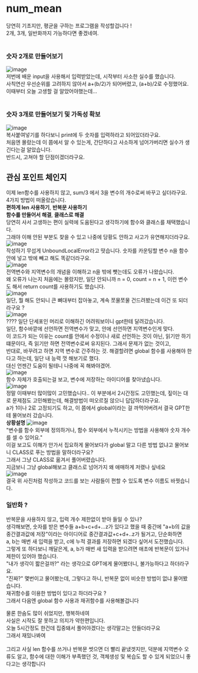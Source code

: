 # num_mean
당연히 기초지만, 평균을 구하는 프로그램을 작성할겁니다 !<br>
2개, 3개, 일반화까지 가능하다면 좋겠네여.<br>
<br>
### 숫자 2개로 만들어보기
![image](https://github.com/user-attachments/assets/5dc16fbc-bf7c-4cde-ac2e-7e7e453fc623)<br>
저번에 배운 input을 사용해서 입력받았는데, 시작부터 사소한 실수를 했습니다.<br>
사칙연산 우선순위를 고려하지 않아서 a+(b/2)가 되어버렸고, (a+b)/2로 수정했어요.<br>
이때부터 오늘 고생할 걸 알았어야했는데...<br>
<br>
### 숫자 3개로 만들어보기 및 가독성 확보
![image](https://github.com/user-attachments/assets/b779d90e-cf8d-4b3c-b80b-d96f295ade2e)<br>
복사붙여넣기를 하다보니 print에 두 숫자를 입력하라고 되어있더라구요.<br>
처음엔 몰랐는데 이 쯤에서 알 수 있는게, 간단하다고 사소하게 넘어가버리면 실수가 생긴다는걸 알았습니다.<br>
반드시, 고쳐야 할 단점이겠더라구요.<br>
## 관심 포인트 체인지
이제 len함수를 사용하지 않고, sum/3 에서 3을 변수의 개수로써 바꾸고 싶더라구요.<br>
4가지 방법이 떠올랐습니다.<br>
**편하게 len 사용하기**,  **반복문 사용하기**<br>
**함수를 만들어서 해결**,  **클래스로 해결**<br>
당연히 사서 고생하는 편이 실력에 도움된다고 생각하기에 함수와 클래스를 채택했습니다.<br>
그래야 이해 안된 부분도 찾을 수 있고 나중에 당황도 안하고 사고가 유연해지더라구요.<br>
![image](https://github.com/user-attachments/assets/06374340-90f6-4b68-8a3f-e755bfa44613)<br>
작성하기 무섭게 UnboundLocalError라고 떳습니다. 숫자를 카운팅할 변수 n을 함수안에 넣고 밖에 빼고 해도 똑같더라구요. <br>
![image](https://github.com/user-attachments/assets/eb4a6793-f241-4877-936e-c24532daaa85)<br>
전역변수와 지역변수의 개념을 이해하고 n을 밖에 뺏는데도 오류가 나왔습니다.<br>
왜 오류가 나는지 처음에는 몰랐지만, 일단 안되니까 n = 0, count = n + 1, 이런 변수도 해서 return count를 사용하기도 했습니다.<br>
![image](https://github.com/user-attachments/assets/123ce64b-8dd4-4a30-b42a-b1c23d540de1)<br>
일단, 뭘 해도 안되니 큰 뼈대부터 잡아놓고, 계속 쪼물쪼물 건드려봤는데 이건 또 되더라구요 ?<br>
![image](https://github.com/user-attachments/assets/e41f97ae-a208-43f9-aa89-f93118344f48)<br>
???? 일단 단세포인 머리로 이해하긴 어려워보이니 gpt한테 달려갔습니다.<br>
일단, 함수바깥에 선언하면 전역변수가 맞고, 안에 선언하면 지역변수인게 맞다.<br>
이 코드가 되는 이유는 count를 안에서 수정이나 새로 선언하는 것이 아닌, 읽기만 하기 떄문이다, 즉 읽기만 하면 전역변수로써 유지된다. 그래서 문제가 없는 것이고,<br>
반대로, 바꾸려고 하면 지역 변수로 간주하는 것. 해결할려면 global 함수를 사용해야 한다고 하는데, 일단 내 능력 껏 해보기로 했다.<br>
대신 언젠간 도움이 될테니 나중에 꼭 해봐야겠어.<br>
![image](https://github.com/user-attachments/assets/bf4ee5bc-79e0-462c-a09a-7ce591f692cf)<br>
함수 자체가 호출되는걸 보고, 변수에 저장하는 아이디어를 찾아냈습니다.<br>
![image](https://github.com/user-attachments/assets/fd11cc79-e9c2-4fa7-8143-755d5c5e5e8e)<br>
정말 이때부터 많이많이 고민했습니다.. 이 부분에서 2시간정도 고민했는데, 짚이는 대로 문제점도 고민해봤는데, 해결방법이 떠오르질 않으니 답답하더라구요.<br>
a가 1이나 2로 고정되기도 하고, 이 쯤에서 global이라는 걸 까먹어버려서 결국 GPT한테 물어보러 갔습니다.<br>
**상황설명**
![image](https://github.com/user-attachments/assets/d9a057a4-7e4a-4ebf-a147-c8717e93c3d3)<br>
"변수를 함수 외부에 정의하거나, 함수 외부에서 누적시키는 방법을 사용해야 숫자 개수를 셀 수 있어요."<br>
이걸 보고도 이해가 안가서 집요하게 물어보다가 global 말고 다른 방법 없냐고 물어보니 CLASS로 푸는 방법을 말하더라구요?<br>
그래서 그냥 CLASS로 옮겨서 풀어버렸습니다.<br>
지금보니 그냥 global해보고 클래스로 넘어가지 왜 애매하게 저랬나 싶네요<br>
![image](https://github.com/user-attachments/assets/64387595-3a5d-4f0a-b3d5-c603fb1e6822)<br>
결국 위 사진처럼 작성하고 코드를 보는 사람들이 편할 수 있도록 변수 이름도 바꿧습니다.<br>

### 일반화 ?
반복문을 사용하지 않고, 입력 개수 제한없이 받아 들일 수 있나?<br>
생각해보면, 숫자를 받은 변수들 a+b+c+d+...z가 있다고 했을 때 중간에 "a+b의 값을 중간결과값에 저장"이라는 아이디어로 중간결과값+c+d+..z가 될거고, 단순화하면<br>
a, b는 매번 새 입력을 받고, c에 누적 결과를 저장하면 되겠다 싶어서 도전했습니다.<br>
그렇게 또 하다보니 깨달은게, a, b가 매번 새 입력을 받으려면 애초에 반복문이 있거나 제한이 있어야 했습니다.<br>
"내가 생각이 짧은걸까?" 라는 생각으로 GPT에게 물어봤더니, 불가능하다고 하더라구요.<br>
"진짜?" 몇번이고 물어봤는데, 그렇다고 하니, 반복문 없이 비슷한 방법이 없냐 물어봤습니다.<br>
재귀함수를 이용한 방법이 있다고 하더라구요 ?<br>
그래서 다음엔 global 함수 사용과 재귀함수를 사용해볼겁니다<br>

물론 한숨도 많이 쉬었지만, 행복하네여<br>
사실은 시작도 잘 못하고 의지가 약한편입니다.<br>
오늘 5시간정도 한건데 집중돼서 풀어야겠다는 생각말고는 안들더라구요<br>
그래서 재밌나봐여<br>
<br>
그리고 사실 len 함수를 쓰거나 반복문 썻으면 더 빨리 끝냈겟지만, 덕분에 지역변수 오류도 알고, 함수에 대한 이해가 부족했던 것, 객체생성 및 복습도 할 수 있게 되었으니 좋다고는 생각합니다<br>


